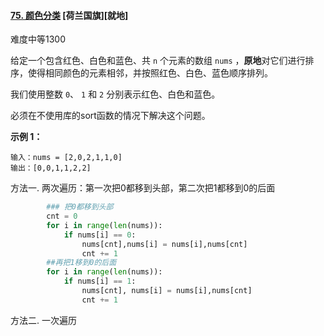 #### [75. 颜色分类](https://leetcode.cn/problems/sort-colors/) [荷兰国旗]\[就地]

难度中等1300

给定一个包含红色、白色和蓝色、共 `n` 个元素的数组 `nums` ，**原地**对它们进行排序，使得相同颜色的元素相邻，并按照红色、白色、蓝色顺序排列。

我们使用整数 `0`、 `1` 和 `2` 分别表示红色、白色和蓝色。



必须在不使用库的sort函数的情况下解决这个问题。

 

**示例 1：**

```
输入：nums = [2,0,2,1,1,0]
输出：[0,0,1,1,2,2]
```



方法一. 两次遍历：第一次把0都移到头部，第二次把1都移到0的后面

```python
        ### 把0都移到头部
        cnt = 0
        for i in range(len(nums)):
            if nums[i] == 0:
                nums[cnt],nums[i] = nums[i],nums[cnt]
                cnt += 1
        ##再把1移到0的后面
        for i in range(len(nums)):
            if nums[i] == 1:
                nums[cnt], nums[i] = nums[i],nums[cnt]
                cnt += 1
```



方法二. 一次遍历

